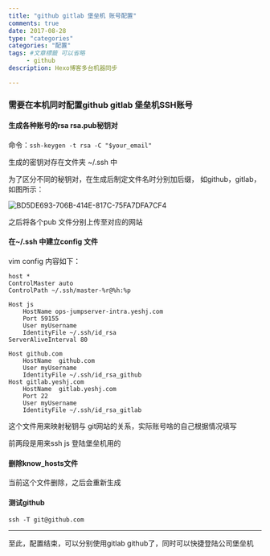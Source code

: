 ```yaml
---
title: "github gitlab 堡垒机 账号配置"
comments: true
date: 2017-08-28
type: "categories"
categories: "配置"
tags: #文章標籤 可以省略
     - github
description: Hexo博客多台机器同步

---
```




###  需要在本机同时配置github  gitlab  堡垒机SSH账号

#### 生成各种账号的rsa rsa.pub秘钥对

命令：`ssh-keygen -t rsa -C "$your_email"`

生成的密钥对存在文件夹  ~/.ssh 中

为了区分不同的秘钥对，在生成后制定文件名时分别加后缀， 如github，gitlab，如图所示：



![BD5DE693-706B-414E-817C-75FA7DFA7CF4](https://ws2.sinaimg.cn/large/006tKfTcgy1fiyq76le8yj30li0700u6.jpg)

之后将各个pub 文件分别上传至对应的网站

#### 在~/.ssh 中建立config 文件

vim config  内容如下：

```Shell
host *
ControlMaster auto
ControlPath ~/.ssh/master-%r@%h:%p

Host js
    HostName ops-jumpserver-intra.yeshj.com
    Port 59155
    User myUsername
    IdentityFile ~/.ssh/id_rsa
ServerAliveInterval 80

Host github.com
    HostName  github.com
    User myUsername
    IdentityFile ~/.ssh/id_rsa_github
Host gitlab.yeshj.com
    HostName  gitlab.yeshj.com
    Port 22
    User myUsername
    IdentityFile ~/.ssh/id_rsa_gitlab
```



这个文件用来映射秘钥与 git网站的关系，实际账号啥的自己根据情况填写

前两段是用来ssh js 登陆堡垒机用的



#### 删除know_hosts文件

当前这个文件删除，之后会重新生成



#### 测试github

`ssh -T git@github.com`





----

至此，配置结束，可以分别使用gitlab github了，同时可以快捷登陆公司堡垒机








